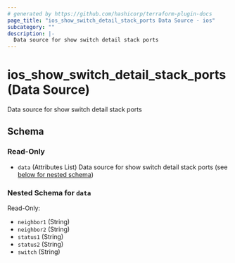 ```yaml
---
# generated by https://github.com/hashicorp/terraform-plugin-docs
page_title: "ios_show_switch_detail_stack_ports Data Source - ios"
subcategory: ""
description: |-
  Data source for show switch detail stack ports
---
```


# ios_show_switch_detail_stack_ports (Data Source)

Data source for show switch detail stack ports



<!-- schema generated by tfplugindocs -->
## Schema

### Read-Only

- `data` (Attributes List) Data source for show switch detail stack ports (see [below for nested schema](#nestedatt--data))

<a id="nestedatt--data"></a>
### Nested Schema for `data`

Read-Only:

- `neighbor1` (String)
- `neighbor2` (String)
- `status1` (String)
- `status2` (String)
- `switch` (String)
